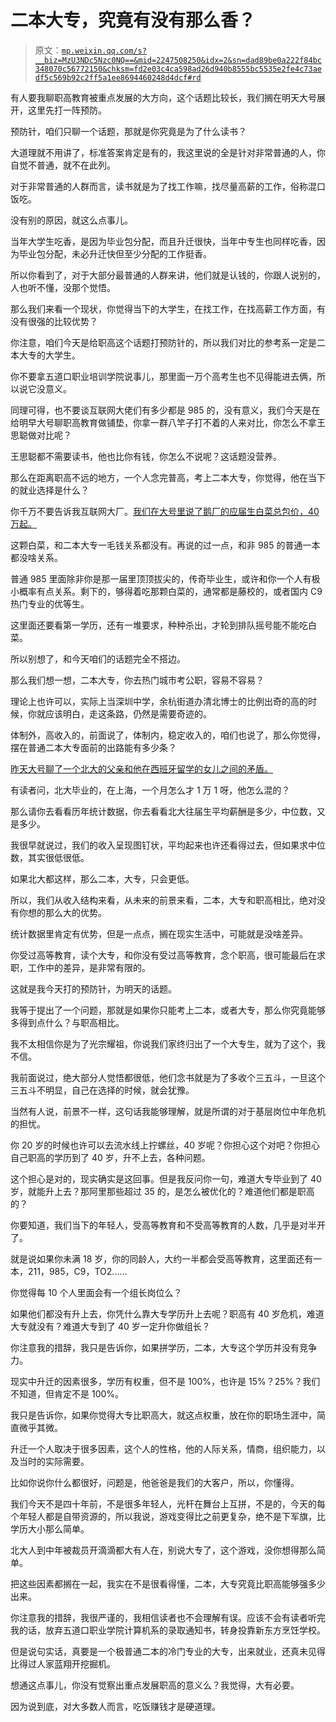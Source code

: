 # 二本大专，究竟有没有那么香？

> 原文：[`mp.weixin.qq.com/s?__biz=MzU3NDc5Nzc0NQ==&mid=2247508250&idx=2&sn=dad89be0a222f84bc348070c56772150&chksm=fd2e03c4ca598ad26d940b8555bc5535e2fe4c73aedf5c569b92c2ff5a1ee8694460248d4dcf#rd`](http://mp.weixin.qq.com/s?__biz=MzU3NDc5Nzc0NQ==&mid=2247508250&idx=2&sn=dad89be0a222f84bc348070c56772150&chksm=fd2e03c4ca598ad26d940b8555bc5535e2fe4c73aedf5c569b92c2ff5a1ee8694460248d4dcf#rd)

有人要我聊职高教育被重点发展的大方向，这个话题比较长，我们搁在明天大号展开，这里先打一阵预防。 

预防针，咱们只聊一个话题，那就是你究竟是为了什么读书？

大道理就不用讲了，标准答案肯定是有的，我这里说的全是针对非常普通的人，你自觉不普通，就不在此列。 

对于非常普通的人群而言，读书就是为了找工作嘛，找尽量高薪的工作，俗称混口饭吃。

没有别的原因，就这么点事儿。 

当年大学生吃香，是因为毕业包分配，而且升迁很快，当年中专生也同样吃香，因为毕业包分配，未必升迁快但至少分配的工作挺香。

所以你看到了，对于大部分最普通的人群来讲，他们就是认钱的，你跟人说别的，人也听不懂，没那个觉悟。

那么我们来看一个现状，你觉得当下的大学生，在找工作，在找高薪工作方面，有没有很强的比较优势？ 

你注意，咱们今天是给职高这个话题打预防针的，所以我们对比的参考系一定是二本大专的大学生。

你不要拿五道口职业培训学院说事儿，那里面一万个高考生也不见得能进去俩，所以说它没意义。

同理可得，也不要谈互联网大佬们有多少都是 985 的，没有意义，我们今天是在给明早大号聊职高教育做铺垫，你拿一群八竿子打不着的人来对比，你怎么不拿王思聪做对比呢？ 

王思聪都不需要读书，他也比你有钱，你怎么不说呢？这话题没营养。

那么在距离职高不远的地方，一个人念完普高，考上二本大专，你觉得，他在当下的就业选择是什么？ 

你千万不要告诉我互联网大厂。[我们在大号里说了鹅厂的应届生白菜总包价，40 万起。](https://mp.weixin.qq.com/s?__biz=MzU0MjYwNDU2Mw==&mid=2247501596&idx=1&sn=62fe1b014bbbd334a3153768618d1eea&chksm=fb1aab60cc6d22767161eb80adfa51451257ad104c7bb763bf0f9ed2c5ddc03fad3d76d91b26&token=1973017534&lang=zh_CN&scene=21#wechat_redirect)

这颗白菜，和二本大专一毛钱关系都没有。再说的过一点，和非 985 的普通一本都没啥关系。

普通 985 里面除非你是那一届里顶顶拔尖的，传奇毕业生，或许和你一个人有极小概率有点关系。剩下的，够得着吃那颗白菜的，通常都是藤校的，或者国内 C9 热门专业的优等生。

这里面还要看第一学历，还有一堆要求，种种杀出，才轮到排队摇号能不能吃白菜。 

所以别想了，和今天咱们的话题完全不搭边。 

那么我们想一想，二本大专，你去热门城市考公职，容易不容易？

理论上也许可以，实际上当深圳中学，余杭街道办清北博士的比例出奇的高的时候，你就应该明白，走这条路，仍然是需要奇迹的。

体制外，高收入的，前面说了，体制内，稳定收入的，咱们也说了，那么你觉得，摆在普通二本大专面前的出路能有多少条？ 

[昨天大号聊了一个北大的父亲和他在西班牙留学的女儿之间的矛盾。](https://mp.weixin.qq.com/s?__biz=MzU0MjYwNDU2Mw==&mid=2247501722&idx=2&sn=0f7e925dcb751ca04e4c7c216108993e&chksm=fb1aabe6cc6d22f0edb86f70f6c574ffc7d81da40fc1f4879dad6ce953e326c7e88f9edf4495&token=1973017534&lang=zh_CN&scene=21#wechat_redirect)

有读者问，北大毕业的，在上海，一个月怎么才 1 万 1 呀，他怎么混的？ 

那么请你去看看历年统计数据，你去看看北大往届生平均薪酬是多少，中位数，又是多少。 

我很早就说过，我们的收入呈现图钉状，平均起来也许还看得过去，但如果求中位数，其实很低很低。 

如果北大都这样，那么二本，大专，只会更低。 

所以，我们从收入结构来看，从未来的前景来看，二本，大专和职高相比，绝对没有你想的那么大的优势。 

统计数据里肯定有优势，但是一点点，搁在现实生活中，可能就是没啥差异。 

你受过高等教育，读个大专，和你没有受过高等教育，念个职高，很可能最后在求职，工作中的差异，是非常有限的。

这就是我今天打的预防针，为明天的话题。 

我等于提出了一个问题，那就是如果你只能考上二本，或者大专，那么你究竟能够多得到点什么？与职高相比。

我不太相信你是为了光宗耀祖，你说我们家终归出了一个大专生，就为了这个，我不信。 

我前面说过，绝大部分人觉悟都很低，他们念书就是为了多收个三五斗，一旦这个三五斗不明显，自己在选择的时候，就会犹豫。

当然有人说，前景不一样，这句话我能够理解，就是所谓的对于基层岗位中年危机的担忧。

你 20 岁的时候也许可以去流水线上拧螺丝，40 岁呢？你担心这个对吧？你担心自己职高的学历到了 40 岁，升不上去，各种问题。

这个担心是对的，现实确实是这回事。但是我反问你一句，难道大专毕业到了 40 岁，就能升上去？那阿里那些超过 35 的，是怎么被优化的？难道他们都是职高的？ 

你要知道，我们当下的年轻人，受高等教育和不受高等教育的人数，几乎是对半开了。 

就是说如果你未满 18 岁，你的同龄人，大约一半都会受高等教育，这里面还有一本，211，985，C9，TO2......

你觉得每 10 个人里面会有一个组长岗位么？ 

如果他们都没有升上去，你凭什么靠大专学历升上去呢？职高有 40 岁危机，难道大专就没有？难道大专到了 40 岁一定升你做组长？

你注意我的措辞，我只是告诉你，如果拼学历，二本，大专这个学历并没有竞争力。

现实中升迁的因素很多，学历有权重，但不是 100%，也许是 15%？25%？我们不知道，但肯定不是 100%。

我只是告诉你，如果你觉得大专比职高大，就这点权重，放在你的职场生涯中，简直微乎其微。

升迁一个人取决于很多因素，这个人的性格，他的人际关系，情商，组织能力，以及当时的实际需要。

比如你说你什么都很好，问题是，他爸爸是我们的大客户，所以，你懂得。 

我们今天不是四十年前，不是很多年轻人，光杆在舞台上互拼，不是的，今天的每个年轻人都是自带资源的，所以我说，游戏变得比之前更复杂，绝不是下军旗，比学历大小那么简单。 

北大人到中年被裁员开滴滴都大有人在，别说大专了，这个游戏，没你想得那么简单。

把这些因素都搁在一起，我实在不是很看得懂，二本，大专究竟比职高能够强多少出来。 

你注意我的措辞，我很严谨的，我相信读者也不会理解有误。应该不会有读者听完我的话，放弃五道口职业学院计算机系的录取通知书，转身投靠新东方烹饪学校。

但是说句实话，真要是一个极普通二本的冷门专业的大专，出来就业，还真未见得比得过人家蓝翔开挖掘机。 

想通这点事儿，你没有觉察出重点发展职高的意义么？我觉得，大有必要。

因为说到底，对大多数人而言，吃饭赚钱才是硬道理。